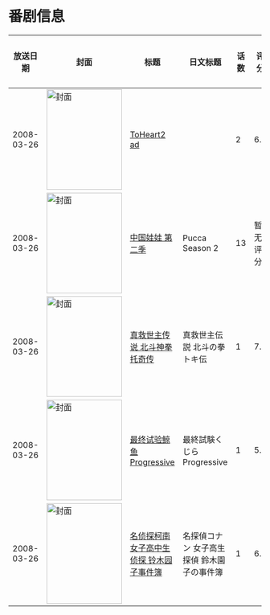 # 番剧信息

|放送日期|封面|标题|日文标题|话数|评分|评分人数|
|---|---|---|---|---|---|---|
|2008-03-26|<img src="//lain.bgm.tv/pic/cover/c/f9/6f/8884_zOZbm.jpg" alt="封面" style="width:150px;height:200px;object-fit:cover;">|[ToHeart2 ad](https://bangumi.tv/subject/8884)||2|6.5|197人评分|
|2008-03-26|<img src="//lain.bgm.tv/pic/cover/c/2c/fe/110359_bZj9m.jpg" alt="封面" style="width:150px;height:200px;object-fit:cover;">|[中国娃娃 第二季](https://bangumi.tv/subject/110359)|Pucca Season 2|13|暂无评分|少于10人评分|
|2008-03-26|<img src="//lain.bgm.tv/pic/cover/c/31/0d/118574_Z5CWU.jpg" alt="封面" style="width:150px;height:200px;object-fit:cover;">|[真救世主传说 北斗神拳 托奇传](https://bangumi.tv/subject/118574)|真救世主伝説 北斗の拳 トキ伝|1|7.3|44人评分|
|2008-03-26|<img src="//lain.bgm.tv/pic/cover/c/94/1d/322415_n1mO6.jpg" alt="封面" style="width:150px;height:200px;object-fit:cover;">|[最终试验鲸鱼 Progressive](https://bangumi.tv/subject/322415)|最終試験くじら Progressive|1|5.3|18人评分|
|2008-03-26|<img src="//lain.bgm.tv/pic/cover/c/79/0c/38120_KJFjS.jpg" alt="封面" style="width:150px;height:200px;object-fit:cover;">|[名侦探柯南 女子高中生侦探 铃木园子事件簿](https://bangumi.tv/subject/38120)|名探偵コナン 女子高生探偵 鈴木園子の事件簿|1|6.3|332人评分|
